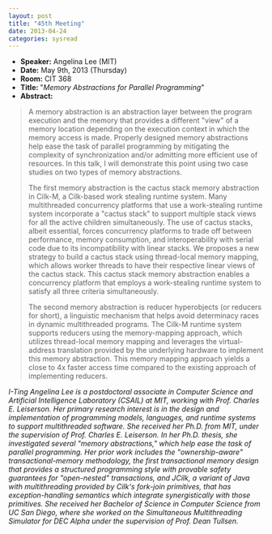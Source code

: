 ```yaml
---
layout: post
title: "45th Meeting"
date: 2013-04-24
categories: sysread
---
```


<ul>
	<li><strong>Speaker:</strong> Angelina Lee (MIT)</li>
	<li><strong>Date:</strong> May 9th, 2013 (Thursday)</li>
	<li><strong>Room:</strong> CIT 368</li>
	<li><strong>Title: </strong>"<em>Memory Abstractions for Parallel Programming</em>"</li>
	<li><strong>Abstract:</strong></li>
</ul>
<blockquote>A memory abstraction is an abstraction layer between the program execution and the memory that provides a different "view" of a memory location depending on the execution context in which the memory access is made. Properly designed memory abstractions help ease the task of parallel programming by mitigating the complexity of synchronization and/or admitting more efficient use of resources. In this talk, I will demonstrate this point using two case studies on two types of memory abstractions.

The first memory abstraction is the cactus stack memory abstraction in Cilk-M, a Cilk-based work stealing runtime system. Many multithreaded concurrency platforms that use a work-stealing runtime system incorporate a "cactus stack" to support multiple stack views for all the active children simultaneously. The use of cactus stacks, albeit essential, forces concurrency platforms to trade off between performance, memory consumption, and interoperability with serial code due to its incompatibility with linear stacks.  We proposes a new strategy to build a cactus stack using thread-local memory mapping, which allows worker threads to have their respective linear views of the cactus stack. This cactus stack memory abstraction enables a concurrency platform that employs a work-stealing runtime system to satisfy all three criteria 
simultaneously.

The second memory abstraction is reducer hyperobjects (or reducers for short), a linguistic mechanism that helps avoid determinacy races in dynamic multithreaded programs. The Cilk-M runtime system supports reducers using the memory-mapping approach, which utilizes thread-local memory mapping and leverages the virtual-address translation provided by the underlying hardware to implement this memory abstraction. This memory mapping approach yields a close to 4x faster access time compared to the existing approach of implementing reducers.</blockquote>

<em>I-Ting Angelina Lee is a postdoctoral associate in Computer Science and Artificial Intelligence Laboratory (CSAIL) at MIT, working with Prof. Charles E. Leiserson. Her primary research interest is in the design and implementation of programming models, languages, and runtime systems to support multithreaded software. She received her Ph.D. from MIT, under the supervision of Prof. Charles E. Leiserson. In her Ph.D. thesis, she investigated several "memory abstractions," which help ease the task of parallel programming. Her prior work includes the "ownership-aware" transactional-memory methodology, the first transactional memory design that provides a structured programming style with provable safety guarantees for "open-nested" transactions, and JCilk, a variant of Java with multithreading provided by Cilk's fork-join primitives, that has exception-handling semantics which integrate synergistically with those primitives. She received her Bachelor of Science in Computer Science from UC San Diego, where she worked on the Simultaneous Multithreading Simulator for DEC Alpha under the supervision of Prof. Dean Tullsen.</em>
